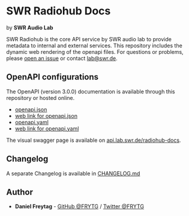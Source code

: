 # SWR Radiohub Docs

by **SWR Audio Lab**

SWR Radiohub is the core API service by SWR audio lab to provide metadata to internal and external services. This repository includes the dynamic web rendering of the openapi files.
For questions or problems, please [open an issue](https://github.com/swrlab/swr-radiohub-docs/issues/new) or contact lab@swr.de.

## OpenAPI configurations

The OpenAPI (version 3.0.0) documentation is available through this repository or hosted online.

- [openapi.json](openapi.json)
- [web link for openapi.json](https://docs.radiohub.swr.digital/openapi.json)
- [openapi.yaml](openapi.yaml)
- [web link for openapi.yaml](https://docs.radiohub.swr.digital/openapi.yaml)

The visual swagger page is available on [api.lab.swr.de/radiohub-docs](https://docs.radiohub.swr.digital/).

## Changelog

A separate Changelog is available in [CHANGELOG.md](CHANGELOG.md)

## Author

- **Daniel Freytag** - [GitHub @FRYTG](https://github.com/FRYTG) / [Twitter @FRYTG](https://twitter.com/FRYTG)
